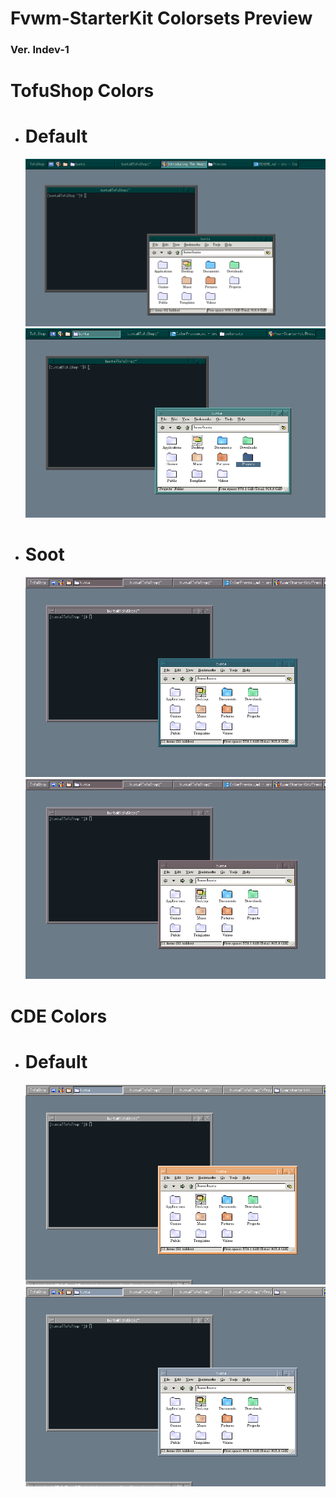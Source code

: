 # Fvwm-StarterKit Colorsets Preview
### Ver. Indev-1
#
# TofuShop Colors

* # Default
    <kbd align="center">
    <img src="screenshots/colorsets/tofushop/default.png?raw=true"  />
    </kbd>
    
    <kbd align="center">
    <img src="screenshots/colorsets/tofushop/default-alt.png?raw=true"  />
    </kbd>

* # Soot
    <kbd align="center">
    <img src="screenshots/colorsets/tofushop/Soot.png?raw=true"  />
    </kbd>

    <kbd align="center">
    <img src="screenshots/colorsets/tofushop/Soot-alt.png?raw=true"  />
    </kbd>

# CDE Colors
* # Default
    <kbd align="center">
    <img src="screenshots/colorsets/cde/default.png?raw=true"  />
    </kbd>


    <kbd align="center">
    <img src="screenshots/colorsets/cde/default-alt.png?raw=true"  />
    </kbd>